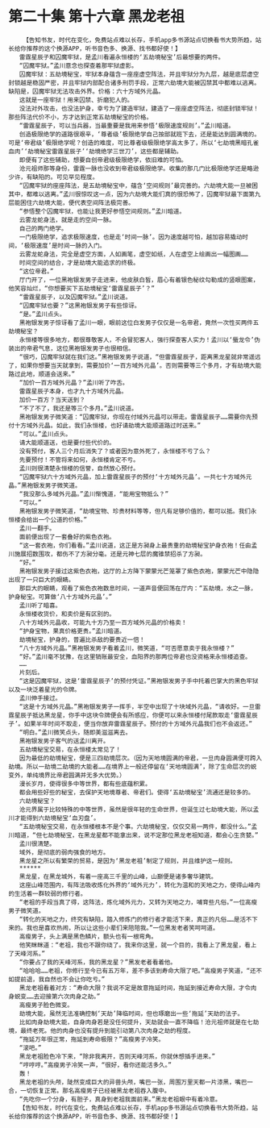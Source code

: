 # 第二十集 第十六章 黑龙老祖
        【告知书友，时代在变化，免费站点难以长存，手机app多书源站点切换看书大势所趋，站长给你推荐的这个换源APP，听书音色多、换源、找书都好使！】
       雷霆星辰子和囚魔牢狱，是孟川看遍永恒楼的‘五劫境秘宝’后最想要的两件。
       “囚魔牢狱。”孟川意念也探查着那牢狱虚影。
       囚魔牢狱：五劫境秘宝，牢狱本身蕴含一座座虚空阵法，并且牢狱分为九层，越是底层虚空封锁越是稳固严密，并且牢狱内部配合诸多刑罚手段，正常六劫境大能被囚禁其中都难以逃离。缺陷是，囚魔牢狱无法攻击外界。价格：六十方域外元晶。
       这就是一座牢狱！用来囚禁、折磨犯人的。
       没法对外攻击，也没法护身，幸亏为了建造牢狱，建造了一座座虚空阵法，彻底封锁牢狱！那些阵法代价不小，方才达到正常五劫境秘宝的价格。
       “雷霆星辰子，可以当兵器，当最重要是我用来参悟‘极限速度规则’。”孟川暗道。
       创造极限绝学的道路很艰辛，‘尊者级’极限绝学自己按部就班下去，还是能达到圆满境的。可是‘帝君级’极限绝学呢？创造的难度，可比尊者级极限绝学高太多了，所以‘七劫境黑暗孔雀血肉’‘劫境秘宝雷霆星辰子’‘劫境绝学三世刀’，这些都是辅助。
       即便有了这些辅助，想要自创帝君级极限绝学，依旧难的可怕。
       沧元祖师那等身份，雷霆一脉也没收到帝君级极限绝学。收集的那几门比极限绝学还是略逊少许，有缺陷的。可见罕见程度。
       “囚魔牢狱的座座阵法，是五劫境秘宝中，蕴含‘空间规则’最完善的。六劫境大能一旦被困其中，都难以逃离。”孟川很惊叹这一点，因为六劫境大能们真的很恐怖了，囚魔牢狱最下面第九层能困住六劫境大能，便代表空间阵法极完善。
       “参悟整个囚魔牢狱，也能让我更好参悟空间规则。”孟川暗道。
       云雾龙蛇身法，就是走的空间一脉。
       自己的两门绝学。
       一门极限绝学，追求极限速度，也是走‘时间一脉’。因为速度越可怕，越加容易撬动时间，‘极限速度’是时间一脉的入门。
       云雾龙蛇身法，完全是虚空方面，人如画笔，虚空如纸，人在虚空上绘画出一幅图画……
       时间空间的结合，才是劫境大能追求的终极。
       “这位帝君。”
       厅门开了，一位黑袍银发男子走进来，他皮肤白皙，眉心有着银色秘纹勾勒成的竖眼图案，他笑容灿烂，“你想要买下五劫境秘宝‘雷霆星辰子’？”
       “雷霆星辰子，以及囚魔牢狱。”孟川说道。
       “囚魔牢狱也要？”这黑袍银发男子有些惊讶。
       “是。”孟川点头。
       黑袍银发男子惊讶看了孟川一眼，眼前这位白发男子仅仅是一名帝君，竟然一次性买两件五劫境秘宝？
       永恒楼等很多地方，都很尊敬客人，不会冒犯客人，强行探查客人实力！孟川以‘蜃龙令’伪装出的帝君气息，这位黑袍银发男子也很相信。
       “很巧，囚魔牢狱就在我们这。”黑袍银发男子说道，“但雷霆星辰子，距离黑龙星就非常遥远了，如果你想要当天就拿到，需要加价‘一百方域外元晶’。否则需要等三个多月，才有劫境大能路过此地，顺道会送来。”
       “加价一百方域外元晶？”孟川听了咋舌。
       雷霆星辰子本身，也才九十方域外元晶。
       加价一百方？当天送到？
       “不了不了，我还是等三个多月。”孟川说道。
       黑袍银发男子微笑道：“囚魔牢狱，你现在付域外元晶可以带走。雷霆星辰子……需要你先预付十方域外元晶。如此，我们永恒楼，也好请劫境大能顺道路过时送来。”
       “可以。”孟川点头。
       请大能顺道送，也是要付些代价的。
       没有预付，客人三个月后消失了？或者因为意外死了，永恒楼不亏了么？
       先要预付！不管将来如何，永恒楼肯定不亏。
       孟川则很清楚永恒楼的信誉，自然放心预付。
       “囚魔牢狱六十方域外元晶，加上雷霆星辰子的预付‘十方域外元晶’。一共七十方域外元晶。”黑袍银发男子微笑道。
       “我没那么多域外元晶。”孟川惭愧道，“能用宝物抵么？”
       “可以。”
       黑袍银发男子微笑道，“劫境宝物、珍贵材料等等，但凡有足够价值的，都可以抵。我们永恒楼会给出一个公道的价格。”
       孟川一翻手。
       面前便出现了一套叠好的紫色衣袍。
       “这一套衣袍，你们看看。”孟川说道，这正是方昶身上最贵重的劫境秘宝护身衣袍！任由孟川施展招数围攻，都伤不了方昶分毫。还是元神七层的魔锥禁招杀了方昶。
       “好。”
       黑袍银发男子接过这紫色衣袍，这厅的上方降下蒙蒙光芒笼罩了紫色衣袍，蒙蒙光芒中隐隐出现了一只巨大的眼睛。
       那巨大的眼睛，观看了紫色衣袍数息时间，一道声音便回荡在厅内：“五劫境，水之一脉，护身秘宝。可算做‘八十方域外元晶’。”
       孟川听了暗喜。
       永恒楼收货价，和卖价是有区别的。
       八十方域外元晶收，可能九十方乃至一百方域外元晶的价格卖！
       “护身宝物，果真价格更贵。”孟川暗道。
       劫境秘宝，护身的，普遍比杀敌的要贵近一倍！
       “八十方域外元晶。”黑袍银发男子看着孟川，微笑道，“可否愿意卖于我永恒楼？”
       “好。”孟川毫不犹豫，在这里销账最安全，血阳界的那两位帝君也没资格来永恒楼追查。
       ……
       片刻后。
       “这是囚魔牢狱，这是‘雷霆星辰子’的预付凭证。”黑袍银发男子手中托着巴掌大的黑色牢狱以及一块泛着星光的令牌。
       孟川伸手接过。
       “这是十方域外元晶。”黑袍银发男子一挥手，半空中出现了十块域外元晶，“请收好。一旦雷霆星辰子抵达黑龙星，你手中这块令牌便会有所感应，你便可以来永恒楼付尾款取走‘雷霆星辰子’。如果半年时间不取走，便当你放弃雷霆星辰子。预付的十方域外元晶我们也不会返还。”
       “明白。”孟川微笑点头，随即美滋滋离去。
       黑袍银发男子客气的送孟川离开。
       五劫境秘宝交易，在永恒楼太常见了！
       因为最低的劫境秘宝，便是三四劫境层次。（因为天地境圆满的帝君，一旦肉身圆满便可跨入劫境。所以一劫境二劫境的大能者……在境界上一般还停留在‘天地境圆满’，除了生命层次的蜕变外，单纯境界比帝君圆满并无多大优势。）
       漫长岁月，使得很多中等世界，都有些底蕴积累。
       都会用些好些的秘宝，去保护天地境尊者、帝君们。使得‘五劫境秘宝’流通还是较多的。
       六劫境秘宝？
       沧元界属于比较特殊的中等世界，虽然是很年轻的生命世界，但诞生过七劫境大能，所以孟川才能得到六劫境秘宝‘血刃盘’。
       “五劫境秘宝交易，在永恒楼根本不是个事。六劫境秘宝，仅仅交易一两件，都没什么。”孟川暗道，“但七劫境秘宝，在黑龙星都不能拿出来，说不定那位黑龙老祖知道，都会心生贪婪。”
       孟川很清楚。
       域外，是彻底的弱肉强食的地方。
       黑龙星之所以有繁荣的贸易，是因为‘黑龙老祖’制定了规则，并且维护这一规则。
       ******
       黑龙星，在黑龙城外，有着一座高三千里的山峰，山巅便是诸多奢华建筑。
       这座山峰范围内，有阵法吸收炼化外界的‘域外元力’，转化为温和的天地之力，使得山峰内的生活着一群较弱的修行者。
       “老祖的手段当真了得，这阵法，炼化域外元力，又转为天地之力，哺育些凡俗。”一位高瘦男子微笑道。
       “转化的天地之力，终究有缺陷，踏入修炼门的修行者才能活下来，真正的凡俗……是活不下来的。我也是喜欢热闹，所以让这些小辈们来陪陪我。”一位黑发老者笑呵呵道。
       高瘦男子，头上满是黑色鳞片，额头也有一根弯角。
       他笑眯眯道：“老祖，我也不跟你绕了。我来你这里，就一个目的，我看上了黑龙星，看上了天峰河系。”
       “你要占了我的天峰河系，我的黑龙星？”黑发老者看着他。
       “哈哈哈……老祖，你修行至今已有五万年，差不多该到寿命大限了吧。”高瘦男子笑道，“还不如提前退，我自然也不会让你吃亏。”
       黑龙老祖看着对方：“寿命大限？我说不定是故意拖延时间，拖延到接近寿命大限，才令肉身蜕变……去迎接第六次肉身之劫。”
       高瘦男子脸色微变。
       劫境大能，虽然无法准确控制‘天劫’降临时间，但也琢磨出一些‘拖延’天劫的法子。
       比如肉身劫境大能，自身肉身若是没任何提升，天劫就会一直不降临！沧元祖师就是在七劫境，最终老死。他的肉身也没有提升到能引动第八次肉身之劫的程度。
       “拖延万年很正常，拖延到寿命极限？”高瘦男子冷笑。
       “滚吧。”
       黑龙老祖脸色冷下来，“除非我离开，否则天峰河系，你就休想插手进来。”
       “哼哼哼。”高瘦男子冷笑一声，“很好，看你还能活多久。”
       轰！
       黑龙老祖的头颅，陡然变成巨大的异兽头颅，嘴巴一张，周围万里天都一片漆黑，嘴巴一合，一切恢复正常。那名高瘦男子已经被黑龙老祖吞入腹中。
       “先吃你一个分身，有胆子，真身到老祖我面前来。”黑龙老祖眼中有着冷意。
       【告知书友，时代在变化，免费站点难以长存，手机app多书源站点切换看书大势所趋，站长给你推荐的这个换源APP，听书音色多、换源、找书都好使！】